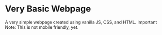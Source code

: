 # Very Basic Webpage

A very simple webpage created using vanilla JS, CSS, and HTML.
Important Note: This is not mobile friendly, yet.
